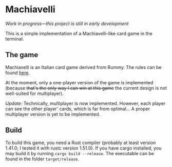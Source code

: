 # Machiavelli

*Work in progress—this project is still in early development*

This is a simple implementation of a Machiavelli-like card game in the terminal. 

## The game

Machiavelli is an Italian card game derived from Rummy. The rules can be found [here](https://gamerules.com/rules/machiavelli-card-game/).

At the moment, only a one-player version of the game is implemented (because ~~that's the only way I can win at this game~~ the current design is not well-suited for multiplayer). 

*Update:* Technically, multiplayer is now implemented. However, each player can see the other player' cards, which is far from optimal... A proper multiplayer version is yet to be implemented.

## Build

To build this game, you need a Rust compiler (probably at least version 1.41.0; I tested it with rustc version 1.51.0). If you have cargo installed, you may build it by running `cargo build --release`. The executable can be found in the folder `target/release`. 

